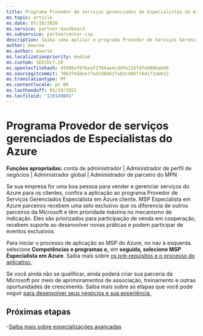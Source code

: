 ```yaml
---
title: Programa Provedor de serviços gerenciados de Especialistas do Azure
ms.topic: article
ms.date: 07/10/2020
ms.service: partner-dashboard
ms.subservice: partnercenter-csp
description: Saiba como aplicar o programa Provedor de Serviços Gerenciados Especialista em Azure para se destacar de outros parceiros e obter a prioridade máxima no mecanismo de indicação.
author: mowree
ms.author: mowrim
ms.localizationpriority: medium
ms.custom: SEOJULY.20
ms.openlocfilehash: 45908ef67beaf2f84ae4cddfe11bfdfe8886ab96
ms.sourcegitcommit: 7063fdddee77ad2d8e627ab3c806f76d173ab652
ms.translationtype: MT
ms.contentlocale: pt-BR
ms.lasthandoff: 05/19/2021
ms.locfileid: "110149801"
---
```

# <a name="azure-expert-managed-services-provider-program"></a>Programa Provedor de serviços gerenciados de Especialistas do Azure

**Funções apropriadas:** conta de administrador | Administrador de perfil de negócios | Administrador global | Administrador de parceiro do MPN

Se sua empresa for uma boa pessoa para vender e gerenciar serviços do Azure para os clientes, confira a aplicação ao programa Provedor de Serviços Gerenciados Especialista em Azure cliente. MSP Especialista em Azure parceiros recebem uma selo exclusivo que os diferencia de outros parceiros da Microsoft e têm prioridade máxima no mecanismo de indicação. Eles são priorizados para participação de venda em cooperação, recebem suporte ao desenvolver novas práticas e podem participar de eventos exclusivos.

Para iniciar o processo de aplicação ao MSP do Azure, no nav à esquerda. selecione **Competências e programas e,** em **seguida, selecione MSP Especialista em Azure**. Saiba mais sobre [os pré-requisitos e o processo do aplicativo.](https://partner.microsoft.com/membership/azure-expert-msp) 

Se você ainda não se qualificar, ainda poderá criar sua parceria da Microsoft por meio de aprimoramentos de associação, treinamento e outras oportunidades de crescimento.
Saiba mais sobre as etapas que você pode seguir [para desenvolver seus negócios e sua experiência.](https://partner.microsoft.com/membership/azure-expert-msp)

## <a name="next-steps"></a>Próximas etapas

-[Saiba mais sobre especializações avançadas](advanced-specializations.md)